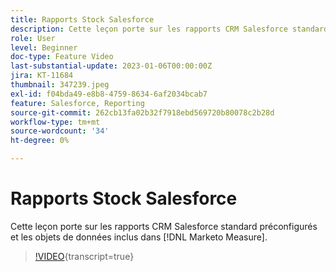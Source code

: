 ```yaml
---
title: Rapports Stock Salesforce
description: Cette leçon porte sur les rapports CRM Salesforce standard préconfigurés et les objets de données inclus dans [!DNL Marketo Measure].
role: User
level: Beginner
doc-type: Feature Video
last-substantial-update: 2023-01-06T00:00:00Z
jira: KT-11684
thumbnail: 347239.jpeg
exl-id: f04bda49-e8b8-4759-8634-6af2034bcab7
feature: Salesforce, Reporting
source-git-commit: 262cb13fa02b32f7918ebd569720b80078c2b28d
workflow-type: tm+mt
source-wordcount: '34'
ht-degree: 0%

---
```


# Rapports Stock Salesforce

Cette leçon porte sur les rapports CRM Salesforce standard préconfigurés et les objets de données inclus dans [!DNL Marketo Measure].

>[!VIDEO](https://video.tv.adobe.com/v/3421985/?learn=on&captions=fre_fr){transcript=true}
